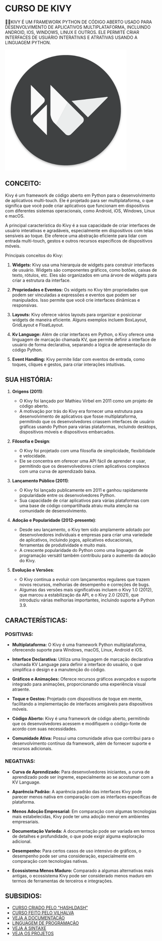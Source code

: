 # CURSO DE KIVY
👨‍⚖️KIVY É UM FRAMEWORK PYTHON DE CÓDIGO ABERTO USADO PARA DESENVOLVIMENTO DE APLICATIVOS MULTIPLATAFORMA, INCLUINDO ANDROID, IOS, WINDOWS, LINUX E OUTROS. ELE PERMITE CRIAR INTERFACES DE USUÁRIO INTERATIVAS E ATRATIVAS USANDO A LINGUAGEM PYTHON. 

<img src="FOTO.png" align="center" width="400"> <br>

## CONCEITO:
Kivy é um framework de código aberto em Python para o desenvolvimento de aplicativos multi-touch. Ele é projetado para ser multiplataforma, o que significa que você pode criar aplicativos que funcionam em dispositivos com diferentes sistemas operacionais, como Android, iOS, Windows, Linux e macOS.

A principal característica do Kivy é a sua capacidade de criar interfaces de usuário interativas e agradáveis, especialmente em dispositivos com telas sensíveis ao toque. Ele oferece uma abstração eficiente para lidar com entrada multi-touch, gestos e outros recursos específicos de dispositivos móveis.

Principais conceitos do Kivy:

1. **Widgets:** Kivy usa uma hierarquia de widgets para construir interfaces de usuário. Widgets são componentes gráficos, como botões, caixas de texto, rótulos, etc. Eles são organizados em uma árvore de widgets para criar a estrutura da interface.

2. **Propriedades e Eventos:** Os widgets no Kivy têm propriedades que podem ser vinculadas a expressões e eventos que podem ser manipulados. Isso permite que você crie interfaces dinâmicas e responsivas.

3. **Layouts:** Kivy oferece vários layouts para organizar e posicionar widgets de maneira eficiente. Alguns exemplos incluem BoxLayout, GridLayout e FloatLayout.

4. **Kv Language:** Além de criar interfaces em Python, o Kivy oferece uma linguagem de marcação chamada KV, que permite definir a interface de usuário de forma declarativa, separando a lógica de apresentação do código Python.

5. **Event Handling:** Kivy permite lidar com eventos de entrada, como toques, cliques e gestos, para criar interações intuitivas.

## SUA HISTÓRIA:
1. **Origens (2011)**:
   - O Kivy foi lançado por Mathieu Virbel em 2011 como um projeto de código aberto.
   - A motivação por trás do Kivy era fornecer uma estrutura para desenvolvimento de aplicativos que fosse multiplataforma, permitindo que os desenvolvedores criassem interfaces de usuário gráficas usando Python para várias plataformas, incluindo desktops, dispositivos móveis e dispositivos embarcados.

2. **Filosofia e Design**:
   - O Kivy foi projetado com uma filosofia de simplicidade, flexibilidade e velocidade.
   - Ele se concentra em oferecer uma API fácil de aprender e usar, permitindo que os desenvolvedores criem aplicativos complexos com uma curva de aprendizado baixa.

3. **Lançamento Público (2011)**:
   - O Kivy foi lançado publicamente em 2011 e ganhou rapidamente popularidade entre os desenvolvedores Python.
   - Sua capacidade de criar aplicativos para várias plataformas com uma base de código compartilhada atraiu muita atenção na comunidade de desenvolvimento.

4. **Adoção e Popularidade (2012-presente)**:
   - Desde seu lançamento, o Kivy tem sido amplamente adotado por desenvolvedores individuais e empresas para criar uma variedade de aplicativos, incluindo jogos, aplicativos educacionais, ferramentas de produtividade e muito mais.
   - A crescente popularidade do Python como uma linguagem de programação versátil também contribuiu para o aumento da adoção do Kivy.

5. **Evolução e Versões**:
   - O Kivy continua a evoluir com lançamentos regulares que trazem novos recursos, melhorias de desempenho e correções de bugs.
   - Algumas das versões mais significativas incluem o Kivy 1.0 (2012), que marcou a estabilização da API, e o Kivy 2.0 (2021), que introduziu várias melhorias importantes, incluindo suporte a Python 3.9.

## CARACTERÍSTICAS:
### POSITIVAS:
- **Multiplataforma:** O Kivy é uma framework Python multiplataforma, oferecendo suporte para Windows, macOS, Linux, Android e iOS.

- **Interface Declarativa:** Utiliza uma linguagem de marcação declarativa chamada KV Language para definir a interface do usuário, o que simplifica o design e a manutenção do código.

- **Gráficos e Animações:** Oferece recursos gráficos avançados e suporte integrado para animações, proporcionando uma experiência visual atraente.

- **Toque e Gestos:** Projetado com dispositivos de toque em mente, facilitando a implementação de interfaces amigáveis para dispositivos móveis.

- **Código Aberto:** Kivy é uma framework de código aberto, permitindo que os desenvolvedores acessem e modifiquem o código-fonte de acordo com suas necessidades.

- **Comunidade Ativa:** Possui uma comunidade ativa que contribui para o desenvolvimento contínuo da framework, além de fornecer suporte e recursos adicionais.

### NEGATIVAS:
- **Curva de Aprendizado:** Para desenvolvedores iniciantes, a curva de aprendizado pode ser íngreme, especialmente ao se acostumar com a KV Language.

- **Aparência Padrão:** A aparência padrão das interfaces Kivy pode parecer menos nativa em comparação com as interfaces específicas de plataforma.

- **Menos Adoção Empresarial:** Em comparação com algumas tecnologias mais estabelecidas, Kivy pode ter uma adoção menor em ambientes empresariais.

- **Documentação Varieda:** A documentação pode ser variada em termos de detalhes e profundidade, o que pode exigir alguma exploração adicional.

- **Desempenho:** Para certos casos de uso intensivo de gráficos, o desempenho pode ser uma consideração, especialmente em comparação com tecnologias nativas.

- **Ecossistema Menos Maduro:** Comparado a algumas alternativas mais antigas, o ecossistema Kivy pode ser considerado menos maduro em termos de ferramentas de terceiros e integrações.

## SUBSIDIOS:
- [CURSO CRIADO PELO "HASHLDASH"](https://youtube.com/playlist?list=PLsMpSZTgkF5AV1FmALMgW8W-TvrfR3nrs&si=s_Ry13XMexk6nFdS)
- [CURSO FEITO PELO VILHALVA](https://github.com/VILHALVA)
- [VEJA A DOCUMENTAÇÃO](https://kivy.org/doc/stable/)
- [LINGUAGEM DE PROGRAMAÇÃO](https://github.com/VILHALVA/CURSO-DE-PYTHON)
- [VEJA A SINTAXE](./SINTAXE.md)
- [VEJA OS PROJETOS](https://github.com/VILHALVA?tab=repositories&q=topic:KIVY)
